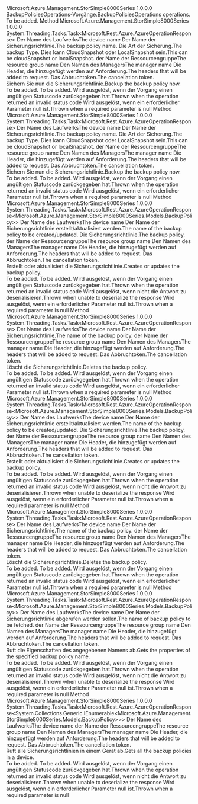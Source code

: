 <Type Name="IBackupPoliciesOperations" FullName="Microsoft.Azure.Management.StorSimple8000Series.IBackupPoliciesOperations">
  <TypeSignature Language="C#" Value="public interface IBackupPoliciesOperations" />
  <TypeSignature Language="ILAsm" Value=".class public interface auto ansi abstract IBackupPoliciesOperations" />
  <TypeSignature Language="DocId" Value="T:Microsoft.Azure.Management.StorSimple8000Series.IBackupPoliciesOperations" />
  <TypeSignature Language="VB.NET" Value="Public Interface IBackupPoliciesOperations" />
  <TypeSignature Language="F#" Value="type IBackupPoliciesOperations = interface" />
  <AssemblyInfo>
    <AssemblyName>Microsoft.Azure.Management.StorSimple8000Series</AssemblyName>
    <AssemblyVersion>1.0.0.0</AssemblyVersion>
  </AssemblyInfo>
  <Interfaces />
  <Docs>
    <summary>
            <span data-ttu-id="e655c-101">BackupPoliciesOperations-Vorgänge.</span><span class="sxs-lookup"><span data-stu-id="e655c-101">BackupPoliciesOperations operations.</span></span>
            </summary>
    <remarks>To be added.</remarks>
  </Docs>
  <Members>
    <Member MemberName="BackupNowWithHttpMessagesAsync">
      <MemberSignature Language="C#" Value="public System.Threading.Tasks.Task&lt;Microsoft.Rest.Azure.AzureOperationResponse&gt; BackupNowWithHttpMessagesAsync (string deviceName, string backupPolicyName, string backupType, string resourceGroupName, string managerName, System.Collections.Generic.Dictionary&lt;string,System.Collections.Generic.List&lt;string&gt;&gt; customHeaders = null, System.Threading.CancellationToken cancellationToken = null);" />
      <MemberSignature Language="ILAsm" Value=".method public hidebysig newslot virtual instance class System.Threading.Tasks.Task`1&lt;class Microsoft.Rest.Azure.AzureOperationResponse&gt; BackupNowWithHttpMessagesAsync(string deviceName, string backupPolicyName, string backupType, string resourceGroupName, string managerName, class System.Collections.Generic.Dictionary`2&lt;string, class System.Collections.Generic.List`1&lt;string&gt;&gt; customHeaders, valuetype System.Threading.CancellationToken cancellationToken) cil managed" />
      <MemberSignature Language="DocId" Value="M:Microsoft.Azure.Management.StorSimple8000Series.IBackupPoliciesOperations.BackupNowWithHttpMessagesAsync(System.String,System.String,System.String,System.String,System.String,System.Collections.Generic.Dictionary{System.String,System.Collections.Generic.List{System.String}},System.Threading.CancellationToken)" />
      <MemberSignature Language="F#" Value="abstract member BackupNowWithHttpMessagesAsync : string * string * string * string * string * System.Collections.Generic.Dictionary&lt;string, System.Collections.Generic.List&lt;string&gt;&gt; * System.Threading.CancellationToken -&gt; System.Threading.Tasks.Task&lt;Microsoft.Rest.Azure.AzureOperationResponse&gt;" Usage="iBackupPoliciesOperations.BackupNowWithHttpMessagesAsync (deviceName, backupPolicyName, backupType, resourceGroupName, managerName, customHeaders, cancellationToken)" />
      <MemberType>Method</MemberType>
      <AssemblyInfo>
        <AssemblyName>Microsoft.Azure.Management.StorSimple8000Series</AssemblyName>
        <AssemblyVersion>1.0.0.0</AssemblyVersion>
      </AssemblyInfo>
      <ReturnValue>
        <ReturnType>System.Threading.Tasks.Task&lt;Microsoft.Rest.Azure.AzureOperationResponse&gt;</ReturnType>
      </ReturnValue>
      <Parameters>
        <Parameter Name="deviceName" Type="System.String" />
        <Parameter Name="backupPolicyName" Type="System.String" />
        <Parameter Name="backupType" Type="System.String" />
        <Parameter Name="resourceGroupName" Type="System.String" />
        <Parameter Name="managerName" Type="System.String" />
        <Parameter Name="customHeaders" Type="System.Collections.Generic.Dictionary&lt;System.String,System.Collections.Generic.List&lt;System.String&gt;&gt;" />
        <Parameter Name="cancellationToken" Type="System.Threading.CancellationToken" />
      </Parameters>
      <Docs>
        <param name="deviceName">
            <span data-ttu-id="e655c-102">Der Name des Laufwerks</span><span class="sxs-lookup"><span data-stu-id="e655c-102">The device name</span></span>
            </param>
        <param name="backupPolicyName">
            <span data-ttu-id="e655c-103">Der Name der Sicherungsrichtlinie.</span><span class="sxs-lookup"><span data-stu-id="e655c-103">The backup policy name.</span></span>
            </param>
        <param name="backupType">
            <span data-ttu-id="e655c-104">Die Art der Sicherung.</span><span class="sxs-lookup"><span data-stu-id="e655c-104">The backup Type.</span></span> <span data-ttu-id="e655c-105">Dies kann CloudSnapshot oder LocalSnapshot sein.</span><span class="sxs-lookup"><span data-stu-id="e655c-105">This can be cloudSnapshot or localSnapshot.</span></span>
            </param>
        <param name="resourceGroupName">
            <span data-ttu-id="e655c-106">der Name der Ressourcengruppe</span><span class="sxs-lookup"><span data-stu-id="e655c-106">The resource group name</span></span>
            </param>
        <param name="managerName">
            <span data-ttu-id="e655c-107">Den Namen des Managers</span><span class="sxs-lookup"><span data-stu-id="e655c-107">The manager name</span></span>
            </param>
        <param name="customHeaders">
            <span data-ttu-id="e655c-108">Die Header, die hinzugefügt werden auf Anforderung.</span><span class="sxs-lookup"><span data-stu-id="e655c-108">The headers that will be added to request.</span></span>
            </param>
        <param name="cancellationToken">
            <span data-ttu-id="e655c-109">Das Abbruchtoken.</span><span class="sxs-lookup"><span data-stu-id="e655c-109">The cancellation token.</span></span>
            </param>
        <summary>
            <span data-ttu-id="e655c-110">Sichern Sie nun die Sicherungsrichtlinie.</span><span class="sxs-lookup"><span data-stu-id="e655c-110">Backup the backup policy now.</span></span>
            </summary>
        <returns>To be added.</returns>
        <remarks>To be added.</remarks>
        <exception cref="T:Microsoft.Rest.Azure.CloudException">
            <span data-ttu-id="e655c-111">Wird ausgelöst, wenn der Vorgang einen ungültigen Statuscode zurückgegeben hat.</span><span class="sxs-lookup"><span data-stu-id="e655c-111">Thrown when the operation returned an invalid status code</span></span>
            </exception>
        <exception cref="T:Microsoft.Rest.ValidationException">
            <span data-ttu-id="e655c-112">Wird ausgelöst, wenn ein erforderlicher Parameter null ist.</span><span class="sxs-lookup"><span data-stu-id="e655c-112">Thrown when a required parameter is null</span></span>
            </exception>
      </Docs>
    </Member>
    <Member MemberName="BeginBackupNowWithHttpMessagesAsync">
      <MemberSignature Language="C#" Value="public System.Threading.Tasks.Task&lt;Microsoft.Rest.Azure.AzureOperationResponse&gt; BeginBackupNowWithHttpMessagesAsync (string deviceName, string backupPolicyName, string backupType, string resourceGroupName, string managerName, System.Collections.Generic.Dictionary&lt;string,System.Collections.Generic.List&lt;string&gt;&gt; customHeaders = null, System.Threading.CancellationToken cancellationToken = null);" />
      <MemberSignature Language="ILAsm" Value=".method public hidebysig newslot virtual instance class System.Threading.Tasks.Task`1&lt;class Microsoft.Rest.Azure.AzureOperationResponse&gt; BeginBackupNowWithHttpMessagesAsync(string deviceName, string backupPolicyName, string backupType, string resourceGroupName, string managerName, class System.Collections.Generic.Dictionary`2&lt;string, class System.Collections.Generic.List`1&lt;string&gt;&gt; customHeaders, valuetype System.Threading.CancellationToken cancellationToken) cil managed" />
      <MemberSignature Language="DocId" Value="M:Microsoft.Azure.Management.StorSimple8000Series.IBackupPoliciesOperations.BeginBackupNowWithHttpMessagesAsync(System.String,System.String,System.String,System.String,System.String,System.Collections.Generic.Dictionary{System.String,System.Collections.Generic.List{System.String}},System.Threading.CancellationToken)" />
      <MemberSignature Language="F#" Value="abstract member BeginBackupNowWithHttpMessagesAsync : string * string * string * string * string * System.Collections.Generic.Dictionary&lt;string, System.Collections.Generic.List&lt;string&gt;&gt; * System.Threading.CancellationToken -&gt; System.Threading.Tasks.Task&lt;Microsoft.Rest.Azure.AzureOperationResponse&gt;" Usage="iBackupPoliciesOperations.BeginBackupNowWithHttpMessagesAsync (deviceName, backupPolicyName, backupType, resourceGroupName, managerName, customHeaders, cancellationToken)" />
      <MemberType>Method</MemberType>
      <AssemblyInfo>
        <AssemblyName>Microsoft.Azure.Management.StorSimple8000Series</AssemblyName>
        <AssemblyVersion>1.0.0.0</AssemblyVersion>
      </AssemblyInfo>
      <ReturnValue>
        <ReturnType>System.Threading.Tasks.Task&lt;Microsoft.Rest.Azure.AzureOperationResponse&gt;</ReturnType>
      </ReturnValue>
      <Parameters>
        <Parameter Name="deviceName" Type="System.String" />
        <Parameter Name="backupPolicyName" Type="System.String" />
        <Parameter Name="backupType" Type="System.String" />
        <Parameter Name="resourceGroupName" Type="System.String" />
        <Parameter Name="managerName" Type="System.String" />
        <Parameter Name="customHeaders" Type="System.Collections.Generic.Dictionary&lt;System.String,System.Collections.Generic.List&lt;System.String&gt;&gt;" />
        <Parameter Name="cancellationToken" Type="System.Threading.CancellationToken" />
      </Parameters>
      <Docs>
        <param name="deviceName">
            <span data-ttu-id="e655c-113">Der Name des Laufwerks</span><span class="sxs-lookup"><span data-stu-id="e655c-113">The device name</span></span>
            </param>
        <param name="backupPolicyName">
            <span data-ttu-id="e655c-114">Der Name der Sicherungsrichtlinie.</span><span class="sxs-lookup"><span data-stu-id="e655c-114">The backup policy name.</span></span>
            </param>
        <param name="backupType">
            <span data-ttu-id="e655c-115">Die Art der Sicherung.</span><span class="sxs-lookup"><span data-stu-id="e655c-115">The backup Type.</span></span> <span data-ttu-id="e655c-116">Dies kann CloudSnapshot oder LocalSnapshot sein.</span><span class="sxs-lookup"><span data-stu-id="e655c-116">This can be cloudSnapshot or localSnapshot.</span></span>
            </param>
        <param name="resourceGroupName">
            <span data-ttu-id="e655c-117">der Name der Ressourcengruppe</span><span class="sxs-lookup"><span data-stu-id="e655c-117">The resource group name</span></span>
            </param>
        <param name="managerName">
            <span data-ttu-id="e655c-118">Den Namen des Managers</span><span class="sxs-lookup"><span data-stu-id="e655c-118">The manager name</span></span>
            </param>
        <param name="customHeaders">
            <span data-ttu-id="e655c-119">Die Header, die hinzugefügt werden auf Anforderung.</span><span class="sxs-lookup"><span data-stu-id="e655c-119">The headers that will be added to request.</span></span>
            </param>
        <param name="cancellationToken">
            <span data-ttu-id="e655c-120">Das Abbruchtoken.</span><span class="sxs-lookup"><span data-stu-id="e655c-120">The cancellation token.</span></span>
            </param>
        <summary>
            <span data-ttu-id="e655c-121">Sichern Sie nun die Sicherungsrichtlinie.</span><span class="sxs-lookup"><span data-stu-id="e655c-121">Backup the backup policy now.</span></span>
            </summary>
        <returns>To be added.</returns>
        <remarks>To be added.</remarks>
        <exception cref="T:Microsoft.Rest.Azure.CloudException">
            <span data-ttu-id="e655c-122">Wird ausgelöst, wenn der Vorgang einen ungültigen Statuscode zurückgegeben hat.</span><span class="sxs-lookup"><span data-stu-id="e655c-122">Thrown when the operation returned an invalid status code</span></span>
            </exception>
        <exception cref="T:Microsoft.Rest.ValidationException">
            <span data-ttu-id="e655c-123">Wird ausgelöst, wenn ein erforderlicher Parameter null ist.</span><span class="sxs-lookup"><span data-stu-id="e655c-123">Thrown when a required parameter is null</span></span>
            </exception>
      </Docs>
    </Member>
    <Member MemberName="BeginCreateOrUpdateWithHttpMessagesAsync">
      <MemberSignature Language="C#" Value="public System.Threading.Tasks.Task&lt;Microsoft.Rest.Azure.AzureOperationResponse&lt;Microsoft.Azure.Management.StorSimple8000Series.Models.BackupPolicy&gt;&gt; BeginCreateOrUpdateWithHttpMessagesAsync (string deviceName, string backupPolicyName, Microsoft.Azure.Management.StorSimple8000Series.Models.BackupPolicy parameters, string resourceGroupName, string managerName, System.Collections.Generic.Dictionary&lt;string,System.Collections.Generic.List&lt;string&gt;&gt; customHeaders = null, System.Threading.CancellationToken cancellationToken = null);" />
      <MemberSignature Language="ILAsm" Value=".method public hidebysig newslot virtual instance class System.Threading.Tasks.Task`1&lt;class Microsoft.Rest.Azure.AzureOperationResponse`1&lt;class Microsoft.Azure.Management.StorSimple8000Series.Models.BackupPolicy&gt;&gt; BeginCreateOrUpdateWithHttpMessagesAsync(string deviceName, string backupPolicyName, class Microsoft.Azure.Management.StorSimple8000Series.Models.BackupPolicy parameters, string resourceGroupName, string managerName, class System.Collections.Generic.Dictionary`2&lt;string, class System.Collections.Generic.List`1&lt;string&gt;&gt; customHeaders, valuetype System.Threading.CancellationToken cancellationToken) cil managed" />
      <MemberSignature Language="DocId" Value="M:Microsoft.Azure.Management.StorSimple8000Series.IBackupPoliciesOperations.BeginCreateOrUpdateWithHttpMessagesAsync(System.String,System.String,Microsoft.Azure.Management.StorSimple8000Series.Models.BackupPolicy,System.String,System.String,System.Collections.Generic.Dictionary{System.String,System.Collections.Generic.List{System.String}},System.Threading.CancellationToken)" />
      <MemberSignature Language="F#" Value="abstract member BeginCreateOrUpdateWithHttpMessagesAsync : string * string * Microsoft.Azure.Management.StorSimple8000Series.Models.BackupPolicy * string * string * System.Collections.Generic.Dictionary&lt;string, System.Collections.Generic.List&lt;string&gt;&gt; * System.Threading.CancellationToken -&gt; System.Threading.Tasks.Task&lt;Microsoft.Rest.Azure.AzureOperationResponse&lt;Microsoft.Azure.Management.StorSimple8000Series.Models.BackupPolicy&gt;&gt;" Usage="iBackupPoliciesOperations.BeginCreateOrUpdateWithHttpMessagesAsync (deviceName, backupPolicyName, parameters, resourceGroupName, managerName, customHeaders, cancellationToken)" />
      <MemberType>Method</MemberType>
      <AssemblyInfo>
        <AssemblyName>Microsoft.Azure.Management.StorSimple8000Series</AssemblyName>
        <AssemblyVersion>1.0.0.0</AssemblyVersion>
      </AssemblyInfo>
      <ReturnValue>
        <ReturnType>System.Threading.Tasks.Task&lt;Microsoft.Rest.Azure.AzureOperationResponse&lt;Microsoft.Azure.Management.StorSimple8000Series.Models.BackupPolicy&gt;&gt;</ReturnType>
      </ReturnValue>
      <Parameters>
        <Parameter Name="deviceName" Type="System.String" />
        <Parameter Name="backupPolicyName" Type="System.String" />
        <Parameter Name="parameters" Type="Microsoft.Azure.Management.StorSimple8000Series.Models.BackupPolicy" />
        <Parameter Name="resourceGroupName" Type="System.String" />
        <Parameter Name="managerName" Type="System.String" />
        <Parameter Name="customHeaders" Type="System.Collections.Generic.Dictionary&lt;System.String,System.Collections.Generic.List&lt;System.String&gt;&gt;" />
        <Parameter Name="cancellationToken" Type="System.Threading.CancellationToken" />
      </Parameters>
      <Docs>
        <param name="deviceName">
            <span data-ttu-id="e655c-124">Der Name des Laufwerks</span><span class="sxs-lookup"><span data-stu-id="e655c-124">The device name</span></span>
            </param>
        <param name="backupPolicyName">
            <span data-ttu-id="e655c-125">Der Name der Sicherungsrichtlinie erstellt/aktualisiert werden.</span><span class="sxs-lookup"><span data-stu-id="e655c-125">The name of the backup policy to be created/updated.</span></span>
            </param>
        <param name="parameters">
            <span data-ttu-id="e655c-126">Die Sicherungsrichtlinie.</span><span class="sxs-lookup"><span data-stu-id="e655c-126">The backup policy.</span></span>
            </param>
        <param name="resourceGroupName">
            <span data-ttu-id="e655c-127">der Name der Ressourcengruppe</span><span class="sxs-lookup"><span data-stu-id="e655c-127">The resource group name</span></span>
            </param>
        <param name="managerName">
            <span data-ttu-id="e655c-128">Den Namen des Managers</span><span class="sxs-lookup"><span data-stu-id="e655c-128">The manager name</span></span>
            </param>
        <param name="customHeaders">
            <span data-ttu-id="e655c-129">Die Header, die hinzugefügt werden auf Anforderung.</span><span class="sxs-lookup"><span data-stu-id="e655c-129">The headers that will be added to request.</span></span>
            </param>
        <param name="cancellationToken">
            <span data-ttu-id="e655c-130">Das Abbruchtoken.</span><span class="sxs-lookup"><span data-stu-id="e655c-130">The cancellation token.</span></span>
            </param>
        <summary>
            <span data-ttu-id="e655c-131">Erstellt oder aktualisiert die Sicherungsrichtlinie.</span><span class="sxs-lookup"><span data-stu-id="e655c-131">Creates or updates the backup policy.</span></span>
            </summary>
        <returns>To be added.</returns>
        <remarks>To be added.</remarks>
        <exception cref="T:Microsoft.Rest.Azure.CloudException">
            <span data-ttu-id="e655c-132">Wird ausgelöst, wenn der Vorgang einen ungültigen Statuscode zurückgegeben hat.</span><span class="sxs-lookup"><span data-stu-id="e655c-132">Thrown when the operation returned an invalid status code</span></span>
            </exception>
        <exception cref="T:Microsoft.Rest.SerializationException">
            <span data-ttu-id="e655c-133">Wird ausgelöst, wenn nicht die Antwort zu deserialisieren.</span><span class="sxs-lookup"><span data-stu-id="e655c-133">Thrown when unable to deserialize the response</span></span>
            </exception>
        <exception cref="T:Microsoft.Rest.ValidationException">
            <span data-ttu-id="e655c-134">Wird ausgelöst, wenn ein erforderlicher Parameter null ist.</span><span class="sxs-lookup"><span data-stu-id="e655c-134">Thrown when a required parameter is null</span></span>
            </exception>
      </Docs>
    </Member>
    <Member MemberName="BeginDeleteWithHttpMessagesAsync">
      <MemberSignature Language="C#" Value="public System.Threading.Tasks.Task&lt;Microsoft.Rest.Azure.AzureOperationResponse&gt; BeginDeleteWithHttpMessagesAsync (string deviceName, string backupPolicyName, string resourceGroupName, string managerName, System.Collections.Generic.Dictionary&lt;string,System.Collections.Generic.List&lt;string&gt;&gt; customHeaders = null, System.Threading.CancellationToken cancellationToken = null);" />
      <MemberSignature Language="ILAsm" Value=".method public hidebysig newslot virtual instance class System.Threading.Tasks.Task`1&lt;class Microsoft.Rest.Azure.AzureOperationResponse&gt; BeginDeleteWithHttpMessagesAsync(string deviceName, string backupPolicyName, string resourceGroupName, string managerName, class System.Collections.Generic.Dictionary`2&lt;string, class System.Collections.Generic.List`1&lt;string&gt;&gt; customHeaders, valuetype System.Threading.CancellationToken cancellationToken) cil managed" />
      <MemberSignature Language="DocId" Value="M:Microsoft.Azure.Management.StorSimple8000Series.IBackupPoliciesOperations.BeginDeleteWithHttpMessagesAsync(System.String,System.String,System.String,System.String,System.Collections.Generic.Dictionary{System.String,System.Collections.Generic.List{System.String}},System.Threading.CancellationToken)" />
      <MemberSignature Language="F#" Value="abstract member BeginDeleteWithHttpMessagesAsync : string * string * string * string * System.Collections.Generic.Dictionary&lt;string, System.Collections.Generic.List&lt;string&gt;&gt; * System.Threading.CancellationToken -&gt; System.Threading.Tasks.Task&lt;Microsoft.Rest.Azure.AzureOperationResponse&gt;" Usage="iBackupPoliciesOperations.BeginDeleteWithHttpMessagesAsync (deviceName, backupPolicyName, resourceGroupName, managerName, customHeaders, cancellationToken)" />
      <MemberType>Method</MemberType>
      <AssemblyInfo>
        <AssemblyName>Microsoft.Azure.Management.StorSimple8000Series</AssemblyName>
        <AssemblyVersion>1.0.0.0</AssemblyVersion>
      </AssemblyInfo>
      <ReturnValue>
        <ReturnType>System.Threading.Tasks.Task&lt;Microsoft.Rest.Azure.AzureOperationResponse&gt;</ReturnType>
      </ReturnValue>
      <Parameters>
        <Parameter Name="deviceName" Type="System.String" />
        <Parameter Name="backupPolicyName" Type="System.String" />
        <Parameter Name="resourceGroupName" Type="System.String" />
        <Parameter Name="managerName" Type="System.String" />
        <Parameter Name="customHeaders" Type="System.Collections.Generic.Dictionary&lt;System.String,System.Collections.Generic.List&lt;System.String&gt;&gt;" />
        <Parameter Name="cancellationToken" Type="System.Threading.CancellationToken" />
      </Parameters>
      <Docs>
        <param name="deviceName">
            <span data-ttu-id="e655c-135">Der Name des Laufwerks</span><span class="sxs-lookup"><span data-stu-id="e655c-135">The device name</span></span>
            </param>
        <param name="backupPolicyName">
            <span data-ttu-id="e655c-136">Der Name der Sicherungsrichtlinie.</span><span class="sxs-lookup"><span data-stu-id="e655c-136">The name of the backup policy.</span></span>
            </param>
        <param name="resourceGroupName">
            <span data-ttu-id="e655c-137">der Name der Ressourcengruppe</span><span class="sxs-lookup"><span data-stu-id="e655c-137">The resource group name</span></span>
            </param>
        <param name="managerName">
            <span data-ttu-id="e655c-138">Den Namen des Managers</span><span class="sxs-lookup"><span data-stu-id="e655c-138">The manager name</span></span>
            </param>
        <param name="customHeaders">
            <span data-ttu-id="e655c-139">Die Header, die hinzugefügt werden auf Anforderung.</span><span class="sxs-lookup"><span data-stu-id="e655c-139">The headers that will be added to request.</span></span>
            </param>
        <param name="cancellationToken">
            <span data-ttu-id="e655c-140">Das Abbruchtoken.</span><span class="sxs-lookup"><span data-stu-id="e655c-140">The cancellation token.</span></span>
            </param>
        <summary>
            <span data-ttu-id="e655c-141">Löscht die Sicherungsrichtlinie.</span><span class="sxs-lookup"><span data-stu-id="e655c-141">Deletes the backup policy.</span></span>
            </summary>
        <returns>To be added.</returns>
        <remarks>To be added.</remarks>
        <exception cref="T:Microsoft.Rest.Azure.CloudException">
            <span data-ttu-id="e655c-142">Wird ausgelöst, wenn der Vorgang einen ungültigen Statuscode zurückgegeben hat.</span><span class="sxs-lookup"><span data-stu-id="e655c-142">Thrown when the operation returned an invalid status code</span></span>
            </exception>
        <exception cref="T:Microsoft.Rest.ValidationException">
            <span data-ttu-id="e655c-143">Wird ausgelöst, wenn ein erforderlicher Parameter null ist.</span><span class="sxs-lookup"><span data-stu-id="e655c-143">Thrown when a required parameter is null</span></span>
            </exception>
      </Docs>
    </Member>
    <Member MemberName="CreateOrUpdateWithHttpMessagesAsync">
      <MemberSignature Language="C#" Value="public System.Threading.Tasks.Task&lt;Microsoft.Rest.Azure.AzureOperationResponse&lt;Microsoft.Azure.Management.StorSimple8000Series.Models.BackupPolicy&gt;&gt; CreateOrUpdateWithHttpMessagesAsync (string deviceName, string backupPolicyName, Microsoft.Azure.Management.StorSimple8000Series.Models.BackupPolicy parameters, string resourceGroupName, string managerName, System.Collections.Generic.Dictionary&lt;string,System.Collections.Generic.List&lt;string&gt;&gt; customHeaders = null, System.Threading.CancellationToken cancellationToken = null);" />
      <MemberSignature Language="ILAsm" Value=".method public hidebysig newslot virtual instance class System.Threading.Tasks.Task`1&lt;class Microsoft.Rest.Azure.AzureOperationResponse`1&lt;class Microsoft.Azure.Management.StorSimple8000Series.Models.BackupPolicy&gt;&gt; CreateOrUpdateWithHttpMessagesAsync(string deviceName, string backupPolicyName, class Microsoft.Azure.Management.StorSimple8000Series.Models.BackupPolicy parameters, string resourceGroupName, string managerName, class System.Collections.Generic.Dictionary`2&lt;string, class System.Collections.Generic.List`1&lt;string&gt;&gt; customHeaders, valuetype System.Threading.CancellationToken cancellationToken) cil managed" />
      <MemberSignature Language="DocId" Value="M:Microsoft.Azure.Management.StorSimple8000Series.IBackupPoliciesOperations.CreateOrUpdateWithHttpMessagesAsync(System.String,System.String,Microsoft.Azure.Management.StorSimple8000Series.Models.BackupPolicy,System.String,System.String,System.Collections.Generic.Dictionary{System.String,System.Collections.Generic.List{System.String}},System.Threading.CancellationToken)" />
      <MemberSignature Language="F#" Value="abstract member CreateOrUpdateWithHttpMessagesAsync : string * string * Microsoft.Azure.Management.StorSimple8000Series.Models.BackupPolicy * string * string * System.Collections.Generic.Dictionary&lt;string, System.Collections.Generic.List&lt;string&gt;&gt; * System.Threading.CancellationToken -&gt; System.Threading.Tasks.Task&lt;Microsoft.Rest.Azure.AzureOperationResponse&lt;Microsoft.Azure.Management.StorSimple8000Series.Models.BackupPolicy&gt;&gt;" Usage="iBackupPoliciesOperations.CreateOrUpdateWithHttpMessagesAsync (deviceName, backupPolicyName, parameters, resourceGroupName, managerName, customHeaders, cancellationToken)" />
      <MemberType>Method</MemberType>
      <AssemblyInfo>
        <AssemblyName>Microsoft.Azure.Management.StorSimple8000Series</AssemblyName>
        <AssemblyVersion>1.0.0.0</AssemblyVersion>
      </AssemblyInfo>
      <ReturnValue>
        <ReturnType>System.Threading.Tasks.Task&lt;Microsoft.Rest.Azure.AzureOperationResponse&lt;Microsoft.Azure.Management.StorSimple8000Series.Models.BackupPolicy&gt;&gt;</ReturnType>
      </ReturnValue>
      <Parameters>
        <Parameter Name="deviceName" Type="System.String" />
        <Parameter Name="backupPolicyName" Type="System.String" />
        <Parameter Name="parameters" Type="Microsoft.Azure.Management.StorSimple8000Series.Models.BackupPolicy" />
        <Parameter Name="resourceGroupName" Type="System.String" />
        <Parameter Name="managerName" Type="System.String" />
        <Parameter Name="customHeaders" Type="System.Collections.Generic.Dictionary&lt;System.String,System.Collections.Generic.List&lt;System.String&gt;&gt;" />
        <Parameter Name="cancellationToken" Type="System.Threading.CancellationToken" />
      </Parameters>
      <Docs>
        <param name="deviceName">
            <span data-ttu-id="e655c-144">Der Name des Laufwerks</span><span class="sxs-lookup"><span data-stu-id="e655c-144">The device name</span></span>
            </param>
        <param name="backupPolicyName">
            <span data-ttu-id="e655c-145">Der Name der Sicherungsrichtlinie erstellt/aktualisiert werden.</span><span class="sxs-lookup"><span data-stu-id="e655c-145">The name of the backup policy to be created/updated.</span></span>
            </param>
        <param name="parameters">
            <span data-ttu-id="e655c-146">Die Sicherungsrichtlinie.</span><span class="sxs-lookup"><span data-stu-id="e655c-146">The backup policy.</span></span>
            </param>
        <param name="resourceGroupName">
            <span data-ttu-id="e655c-147">der Name der Ressourcengruppe</span><span class="sxs-lookup"><span data-stu-id="e655c-147">The resource group name</span></span>
            </param>
        <param name="managerName">
            <span data-ttu-id="e655c-148">Den Namen des Managers</span><span class="sxs-lookup"><span data-stu-id="e655c-148">The manager name</span></span>
            </param>
        <param name="customHeaders">
            <span data-ttu-id="e655c-149">Die Header, die hinzugefügt werden auf Anforderung.</span><span class="sxs-lookup"><span data-stu-id="e655c-149">The headers that will be added to request.</span></span>
            </param>
        <param name="cancellationToken">
            <span data-ttu-id="e655c-150">Das Abbruchtoken.</span><span class="sxs-lookup"><span data-stu-id="e655c-150">The cancellation token.</span></span>
            </param>
        <summary>
            <span data-ttu-id="e655c-151">Erstellt oder aktualisiert die Sicherungsrichtlinie.</span><span class="sxs-lookup"><span data-stu-id="e655c-151">Creates or updates the backup policy.</span></span>
            </summary>
        <returns>To be added.</returns>
        <remarks>To be added.</remarks>
        <exception cref="T:Microsoft.Rest.Azure.CloudException">
            <span data-ttu-id="e655c-152">Wird ausgelöst, wenn der Vorgang einen ungültigen Statuscode zurückgegeben hat.</span><span class="sxs-lookup"><span data-stu-id="e655c-152">Thrown when the operation returned an invalid status code</span></span>
            </exception>
        <exception cref="T:Microsoft.Rest.SerializationException">
            <span data-ttu-id="e655c-153">Wird ausgelöst, wenn nicht die Antwort zu deserialisieren.</span><span class="sxs-lookup"><span data-stu-id="e655c-153">Thrown when unable to deserialize the response</span></span>
            </exception>
        <exception cref="T:Microsoft.Rest.ValidationException">
            <span data-ttu-id="e655c-154">Wird ausgelöst, wenn ein erforderlicher Parameter null ist.</span><span class="sxs-lookup"><span data-stu-id="e655c-154">Thrown when a required parameter is null</span></span>
            </exception>
      </Docs>
    </Member>
    <Member MemberName="DeleteWithHttpMessagesAsync">
      <MemberSignature Language="C#" Value="public System.Threading.Tasks.Task&lt;Microsoft.Rest.Azure.AzureOperationResponse&gt; DeleteWithHttpMessagesAsync (string deviceName, string backupPolicyName, string resourceGroupName, string managerName, System.Collections.Generic.Dictionary&lt;string,System.Collections.Generic.List&lt;string&gt;&gt; customHeaders = null, System.Threading.CancellationToken cancellationToken = null);" />
      <MemberSignature Language="ILAsm" Value=".method public hidebysig newslot virtual instance class System.Threading.Tasks.Task`1&lt;class Microsoft.Rest.Azure.AzureOperationResponse&gt; DeleteWithHttpMessagesAsync(string deviceName, string backupPolicyName, string resourceGroupName, string managerName, class System.Collections.Generic.Dictionary`2&lt;string, class System.Collections.Generic.List`1&lt;string&gt;&gt; customHeaders, valuetype System.Threading.CancellationToken cancellationToken) cil managed" />
      <MemberSignature Language="DocId" Value="M:Microsoft.Azure.Management.StorSimple8000Series.IBackupPoliciesOperations.DeleteWithHttpMessagesAsync(System.String,System.String,System.String,System.String,System.Collections.Generic.Dictionary{System.String,System.Collections.Generic.List{System.String}},System.Threading.CancellationToken)" />
      <MemberSignature Language="F#" Value="abstract member DeleteWithHttpMessagesAsync : string * string * string * string * System.Collections.Generic.Dictionary&lt;string, System.Collections.Generic.List&lt;string&gt;&gt; * System.Threading.CancellationToken -&gt; System.Threading.Tasks.Task&lt;Microsoft.Rest.Azure.AzureOperationResponse&gt;" Usage="iBackupPoliciesOperations.DeleteWithHttpMessagesAsync (deviceName, backupPolicyName, resourceGroupName, managerName, customHeaders, cancellationToken)" />
      <MemberType>Method</MemberType>
      <AssemblyInfo>
        <AssemblyName>Microsoft.Azure.Management.StorSimple8000Series</AssemblyName>
        <AssemblyVersion>1.0.0.0</AssemblyVersion>
      </AssemblyInfo>
      <ReturnValue>
        <ReturnType>System.Threading.Tasks.Task&lt;Microsoft.Rest.Azure.AzureOperationResponse&gt;</ReturnType>
      </ReturnValue>
      <Parameters>
        <Parameter Name="deviceName" Type="System.String" />
        <Parameter Name="backupPolicyName" Type="System.String" />
        <Parameter Name="resourceGroupName" Type="System.String" />
        <Parameter Name="managerName" Type="System.String" />
        <Parameter Name="customHeaders" Type="System.Collections.Generic.Dictionary&lt;System.String,System.Collections.Generic.List&lt;System.String&gt;&gt;" />
        <Parameter Name="cancellationToken" Type="System.Threading.CancellationToken" />
      </Parameters>
      <Docs>
        <param name="deviceName">
            <span data-ttu-id="e655c-155">Der Name des Laufwerks</span><span class="sxs-lookup"><span data-stu-id="e655c-155">The device name</span></span>
            </param>
        <param name="backupPolicyName">
            <span data-ttu-id="e655c-156">Der Name der Sicherungsrichtlinie.</span><span class="sxs-lookup"><span data-stu-id="e655c-156">The name of the backup policy.</span></span>
            </param>
        <param name="resourceGroupName">
            <span data-ttu-id="e655c-157">der Name der Ressourcengruppe</span><span class="sxs-lookup"><span data-stu-id="e655c-157">The resource group name</span></span>
            </param>
        <param name="managerName">
            <span data-ttu-id="e655c-158">Den Namen des Managers</span><span class="sxs-lookup"><span data-stu-id="e655c-158">The manager name</span></span>
            </param>
        <param name="customHeaders">
            <span data-ttu-id="e655c-159">Die Header, die hinzugefügt werden auf Anforderung.</span><span class="sxs-lookup"><span data-stu-id="e655c-159">The headers that will be added to request.</span></span>
            </param>
        <param name="cancellationToken">
            <span data-ttu-id="e655c-160">Das Abbruchtoken.</span><span class="sxs-lookup"><span data-stu-id="e655c-160">The cancellation token.</span></span>
            </param>
        <summary>
            <span data-ttu-id="e655c-161">Löscht die Sicherungsrichtlinie.</span><span class="sxs-lookup"><span data-stu-id="e655c-161">Deletes the backup policy.</span></span>
            </summary>
        <returns>To be added.</returns>
        <remarks>To be added.</remarks>
        <exception cref="T:Microsoft.Rest.Azure.CloudException">
            <span data-ttu-id="e655c-162">Wird ausgelöst, wenn der Vorgang einen ungültigen Statuscode zurückgegeben hat.</span><span class="sxs-lookup"><span data-stu-id="e655c-162">Thrown when the operation returned an invalid status code</span></span>
            </exception>
        <exception cref="T:Microsoft.Rest.ValidationException">
            <span data-ttu-id="e655c-163">Wird ausgelöst, wenn ein erforderlicher Parameter null ist.</span><span class="sxs-lookup"><span data-stu-id="e655c-163">Thrown when a required parameter is null</span></span>
            </exception>
      </Docs>
    </Member>
    <Member MemberName="GetWithHttpMessagesAsync">
      <MemberSignature Language="C#" Value="public System.Threading.Tasks.Task&lt;Microsoft.Rest.Azure.AzureOperationResponse&lt;Microsoft.Azure.Management.StorSimple8000Series.Models.BackupPolicy&gt;&gt; GetWithHttpMessagesAsync (string deviceName, string backupPolicyName, string resourceGroupName, string managerName, System.Collections.Generic.Dictionary&lt;string,System.Collections.Generic.List&lt;string&gt;&gt; customHeaders = null, System.Threading.CancellationToken cancellationToken = null);" />
      <MemberSignature Language="ILAsm" Value=".method public hidebysig newslot virtual instance class System.Threading.Tasks.Task`1&lt;class Microsoft.Rest.Azure.AzureOperationResponse`1&lt;class Microsoft.Azure.Management.StorSimple8000Series.Models.BackupPolicy&gt;&gt; GetWithHttpMessagesAsync(string deviceName, string backupPolicyName, string resourceGroupName, string managerName, class System.Collections.Generic.Dictionary`2&lt;string, class System.Collections.Generic.List`1&lt;string&gt;&gt; customHeaders, valuetype System.Threading.CancellationToken cancellationToken) cil managed" />
      <MemberSignature Language="DocId" Value="M:Microsoft.Azure.Management.StorSimple8000Series.IBackupPoliciesOperations.GetWithHttpMessagesAsync(System.String,System.String,System.String,System.String,System.Collections.Generic.Dictionary{System.String,System.Collections.Generic.List{System.String}},System.Threading.CancellationToken)" />
      <MemberSignature Language="F#" Value="abstract member GetWithHttpMessagesAsync : string * string * string * string * System.Collections.Generic.Dictionary&lt;string, System.Collections.Generic.List&lt;string&gt;&gt; * System.Threading.CancellationToken -&gt; System.Threading.Tasks.Task&lt;Microsoft.Rest.Azure.AzureOperationResponse&lt;Microsoft.Azure.Management.StorSimple8000Series.Models.BackupPolicy&gt;&gt;" Usage="iBackupPoliciesOperations.GetWithHttpMessagesAsync (deviceName, backupPolicyName, resourceGroupName, managerName, customHeaders, cancellationToken)" />
      <MemberType>Method</MemberType>
      <AssemblyInfo>
        <AssemblyName>Microsoft.Azure.Management.StorSimple8000Series</AssemblyName>
        <AssemblyVersion>1.0.0.0</AssemblyVersion>
      </AssemblyInfo>
      <ReturnValue>
        <ReturnType>System.Threading.Tasks.Task&lt;Microsoft.Rest.Azure.AzureOperationResponse&lt;Microsoft.Azure.Management.StorSimple8000Series.Models.BackupPolicy&gt;&gt;</ReturnType>
      </ReturnValue>
      <Parameters>
        <Parameter Name="deviceName" Type="System.String" />
        <Parameter Name="backupPolicyName" Type="System.String" />
        <Parameter Name="resourceGroupName" Type="System.String" />
        <Parameter Name="managerName" Type="System.String" />
        <Parameter Name="customHeaders" Type="System.Collections.Generic.Dictionary&lt;System.String,System.Collections.Generic.List&lt;System.String&gt;&gt;" />
        <Parameter Name="cancellationToken" Type="System.Threading.CancellationToken" />
      </Parameters>
      <Docs>
        <param name="deviceName">
            <span data-ttu-id="e655c-164">Der Name des Laufwerks</span><span class="sxs-lookup"><span data-stu-id="e655c-164">The device name</span></span>
            </param>
        <param name="backupPolicyName">
            <span data-ttu-id="e655c-165">Der Name der Sicherungsrichtlinie abgerufen werden sollen.</span><span class="sxs-lookup"><span data-stu-id="e655c-165">The name of backup policy to be fetched.</span></span>
            </param>
        <param name="resourceGroupName">
            <span data-ttu-id="e655c-166">der Name der Ressourcengruppe</span><span class="sxs-lookup"><span data-stu-id="e655c-166">The resource group name</span></span>
            </param>
        <param name="managerName">
            <span data-ttu-id="e655c-167">Den Namen des Managers</span><span class="sxs-lookup"><span data-stu-id="e655c-167">The manager name</span></span>
            </param>
        <param name="customHeaders">
            <span data-ttu-id="e655c-168">Die Header, die hinzugefügt werden auf Anforderung.</span><span class="sxs-lookup"><span data-stu-id="e655c-168">The headers that will be added to request.</span></span>
            </param>
        <param name="cancellationToken">
            <span data-ttu-id="e655c-169">Das Abbruchtoken.</span><span class="sxs-lookup"><span data-stu-id="e655c-169">The cancellation token.</span></span>
            </param>
        <summary>
            <span data-ttu-id="e655c-170">Ruft die Eigenschaften des angegebenen Namens ab.</span><span class="sxs-lookup"><span data-stu-id="e655c-170">Gets the properties of the specified backup policy name.</span></span>
            </summary>
        <returns>To be added.</returns>
        <remarks>To be added.</remarks>
        <exception cref="T:Microsoft.Rest.Azure.CloudException">
            <span data-ttu-id="e655c-171">Wird ausgelöst, wenn der Vorgang einen ungültigen Statuscode zurückgegeben hat.</span><span class="sxs-lookup"><span data-stu-id="e655c-171">Thrown when the operation returned an invalid status code</span></span>
            </exception>
        <exception cref="T:Microsoft.Rest.SerializationException">
            <span data-ttu-id="e655c-172">Wird ausgelöst, wenn nicht die Antwort zu deserialisieren.</span><span class="sxs-lookup"><span data-stu-id="e655c-172">Thrown when unable to deserialize the response</span></span>
            </exception>
        <exception cref="T:Microsoft.Rest.ValidationException">
            <span data-ttu-id="e655c-173">Wird ausgelöst, wenn ein erforderlicher Parameter null ist.</span><span class="sxs-lookup"><span data-stu-id="e655c-173">Thrown when a required parameter is null</span></span>
            </exception>
      </Docs>
    </Member>
    <Member MemberName="ListByDeviceWithHttpMessagesAsync">
      <MemberSignature Language="C#" Value="public System.Threading.Tasks.Task&lt;Microsoft.Rest.Azure.AzureOperationResponse&lt;System.Collections.Generic.IEnumerable&lt;Microsoft.Azure.Management.StorSimple8000Series.Models.BackupPolicy&gt;&gt;&gt; ListByDeviceWithHttpMessagesAsync (string deviceName, string resourceGroupName, string managerName, System.Collections.Generic.Dictionary&lt;string,System.Collections.Generic.List&lt;string&gt;&gt; customHeaders = null, System.Threading.CancellationToken cancellationToken = null);" />
      <MemberSignature Language="ILAsm" Value=".method public hidebysig newslot virtual instance class System.Threading.Tasks.Task`1&lt;class Microsoft.Rest.Azure.AzureOperationResponse`1&lt;class System.Collections.Generic.IEnumerable`1&lt;class Microsoft.Azure.Management.StorSimple8000Series.Models.BackupPolicy&gt;&gt;&gt; ListByDeviceWithHttpMessagesAsync(string deviceName, string resourceGroupName, string managerName, class System.Collections.Generic.Dictionary`2&lt;string, class System.Collections.Generic.List`1&lt;string&gt;&gt; customHeaders, valuetype System.Threading.CancellationToken cancellationToken) cil managed" />
      <MemberSignature Language="DocId" Value="M:Microsoft.Azure.Management.StorSimple8000Series.IBackupPoliciesOperations.ListByDeviceWithHttpMessagesAsync(System.String,System.String,System.String,System.Collections.Generic.Dictionary{System.String,System.Collections.Generic.List{System.String}},System.Threading.CancellationToken)" />
      <MemberSignature Language="F#" Value="abstract member ListByDeviceWithHttpMessagesAsync : string * string * string * System.Collections.Generic.Dictionary&lt;string, System.Collections.Generic.List&lt;string&gt;&gt; * System.Threading.CancellationToken -&gt; System.Threading.Tasks.Task&lt;Microsoft.Rest.Azure.AzureOperationResponse&lt;seq&lt;Microsoft.Azure.Management.StorSimple8000Series.Models.BackupPolicy&gt;&gt;&gt;" Usage="iBackupPoliciesOperations.ListByDeviceWithHttpMessagesAsync (deviceName, resourceGroupName, managerName, customHeaders, cancellationToken)" />
      <MemberType>Method</MemberType>
      <AssemblyInfo>
        <AssemblyName>Microsoft.Azure.Management.StorSimple8000Series</AssemblyName>
        <AssemblyVersion>1.0.0.0</AssemblyVersion>
      </AssemblyInfo>
      <ReturnValue>
        <ReturnType>System.Threading.Tasks.Task&lt;Microsoft.Rest.Azure.AzureOperationResponse&lt;System.Collections.Generic.IEnumerable&lt;Microsoft.Azure.Management.StorSimple8000Series.Models.BackupPolicy&gt;&gt;&gt;</ReturnType>
      </ReturnValue>
      <Parameters>
        <Parameter Name="deviceName" Type="System.String" />
        <Parameter Name="resourceGroupName" Type="System.String" />
        <Parameter Name="managerName" Type="System.String" />
        <Parameter Name="customHeaders" Type="System.Collections.Generic.Dictionary&lt;System.String,System.Collections.Generic.List&lt;System.String&gt;&gt;" />
        <Parameter Name="cancellationToken" Type="System.Threading.CancellationToken" />
      </Parameters>
      <Docs>
        <param name="deviceName">
            <span data-ttu-id="e655c-174">Der Name des Laufwerks</span><span class="sxs-lookup"><span data-stu-id="e655c-174">The device name</span></span>
            </param>
        <param name="resourceGroupName">
            <span data-ttu-id="e655c-175">der Name der Ressourcengruppe</span><span class="sxs-lookup"><span data-stu-id="e655c-175">The resource group name</span></span>
            </param>
        <param name="managerName">
            <span data-ttu-id="e655c-176">Den Namen des Managers</span><span class="sxs-lookup"><span data-stu-id="e655c-176">The manager name</span></span>
            </param>
        <param name="customHeaders">
            <span data-ttu-id="e655c-177">Die Header, die hinzugefügt werden auf Anforderung.</span><span class="sxs-lookup"><span data-stu-id="e655c-177">The headers that will be added to request.</span></span>
            </param>
        <param name="cancellationToken">
            <span data-ttu-id="e655c-178">Das Abbruchtoken.</span><span class="sxs-lookup"><span data-stu-id="e655c-178">The cancellation token.</span></span>
            </param>
        <summary>
            <span data-ttu-id="e655c-179">Ruft alle Sicherungsrichtlinien in einem Gerät ab.</span><span class="sxs-lookup"><span data-stu-id="e655c-179">Gets all the backup policies in a device.</span></span>
            </summary>
        <returns>To be added.</returns>
        <remarks>To be added.</remarks>
        <exception cref="T:Microsoft.Rest.Azure.CloudException">
            <span data-ttu-id="e655c-180">Wird ausgelöst, wenn der Vorgang einen ungültigen Statuscode zurückgegeben hat.</span><span class="sxs-lookup"><span data-stu-id="e655c-180">Thrown when the operation returned an invalid status code</span></span>
            </exception>
        <exception cref="T:Microsoft.Rest.SerializationException">
            <span data-ttu-id="e655c-181">Wird ausgelöst, wenn nicht die Antwort zu deserialisieren.</span><span class="sxs-lookup"><span data-stu-id="e655c-181">Thrown when unable to deserialize the response</span></span>
            </exception>
        <exception cref="T:Microsoft.Rest.ValidationException">
            <span data-ttu-id="e655c-182">Wird ausgelöst, wenn ein erforderlicher Parameter null ist.</span><span class="sxs-lookup"><span data-stu-id="e655c-182">Thrown when a required parameter is null</span></span>
            </exception>
      </Docs>
    </Member>
  </Members>
</Type>